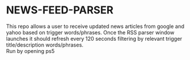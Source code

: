 # NEWS-FEED-PARSER
This repo allows a user to receive updated news articles from google and yahoo based on trigger words/phrases. Once the RSS parser window launches it should refresh every 120 seconds filtering by relevant trigger title/description words/phrases.  
Run by opening ps5
